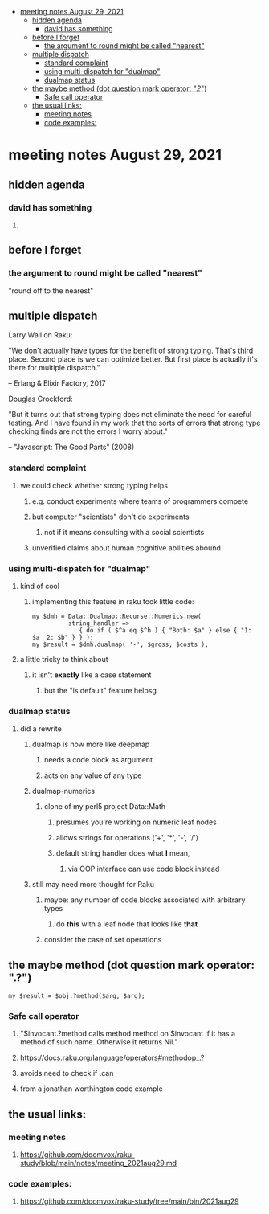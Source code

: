 - [meeting notes August 29, 2021](#orga34ec38)
  - [hidden agenda](#org593e7a5)
    - [david has something](#orge0e1348)
  - [before I forget](#org2235410)
    - [the argument to round might be called "nearest"](#org5a15364)
  - [multiple dispatch](#orge2a7f55)
    - [standard complaint](#orgecd7655)
    - [using multi-dispatch for "dualmap"](#org587796a)
    - [dualmap status](#org10b3ec1)
  - [the maybe method (dot question mark operator: ".?")](#org17ee2dc)
    - [Safe call operator](#org824e134)
  - [the usual links:](#org1492dbc)
    - [meeting notes](#orga43ef10)
    - [code examples:](#orgb9f9342)


<a id="orga34ec38"></a>

# meeting notes August 29, 2021


<a id="org593e7a5"></a>

## hidden agenda


<a id="orge0e1348"></a>

### david has something

1.  


<a id="org2235410"></a>

## before I forget


<a id="org5a15364"></a>

### the argument to round might be called "nearest"

"round off to the nearest"


<a id="orge2a7f55"></a>

## multiple dispatch

Larry Wall on Raku:

"We don't actually have types for the benefit of strong typing. That's third place. Second place is we can optimize better. But first place is actually it's there for multiple dispatch."

&#x2013; Erlang & Elixir Factory, 2017

Douglas Crockford:

"But it turns out that strong typing does not eliminate the need for careful testing. And I have found in my work that the sorts of errors that strong type checking finds are not the errors I worry about."

&#x2013; "Javascript: The Good Parts" (2008)


<a id="orgecd7655"></a>

### standard complaint

1.  we could check whether strong typing helps

    1.  e.g. conduct experiments where teams of programmers compete
    
    2.  but computer "scientists" don't do experiments
    
        1.  not if it means consulting with a social scientists
    
    3.  unverified claims about human cognitive abilities abound


<a id="org587796a"></a>

### using multi-dispatch for "dualmap"

1.  kind of cool

    1.  implementing this feature in raku took little code:
    
        ```perl6
        my $dmh = Data::Dualmap::Recurse::Numerics.new( 
                  string_handler => 
                     { do if ( $^a eq $^b ) { "Both: $a" } else { "1: $a  2: $b" } } );
        my $result = $dmh.dualmap( '-', $gross, $costs );
        ```

2.  a little tricky to think about

    1.  it isn't **exactly** like a case statement
    
        1.  but the "is default" feature helpsg


<a id="org10b3ec1"></a>

### dualmap status

1.  did a rewrite

    1.  dualmap is now more like deepmap
    
        1.  needs a code block as argument
        
        2.  acts on any value of any type
    
    2.  dualmap-numerics
    
        1.  clone of my perl5 project Data::Math
        
            1.  presumes you're working on numeric leaf nodes
            
            2.  allows strings for operations ('+', '\*', '-', '/')
            
            3.  default string handler does what **I** mean,
            
                1.  via OOP interface can use code block instead
    
    3.  still may need more thought for Raku
    
        1.  maybe: any number of code blocks associated with arbitrary types
        
            1.  do **this** with a leaf node that looks like **that**
        
        2.  consider the case of set operations


<a id="org17ee2dc"></a>

## the maybe method (dot question mark operator: ".?")

```perl6
my $result = $obj.?method($arg, $arg);
```


<a id="org824e134"></a>

### Safe call operator

1.  "$invocant.?method calls method method on $invocant if it has a method of such name. Otherwise it returns Nil."

2.  <https://docs.raku.org/language/operators#methodop>\_.?

3.  avoids need to check if .can

4.  from a jonathan worthington code example


<a id="org1492dbc"></a>

## the usual links:


<a id="orga43ef10"></a>

### meeting notes

1.  <https://github.com/doomvox/raku-study/blob/main/notes/meeting_2021aug29.md>


<a id="orgb9f9342"></a>

### code examples:

1.  <https://github.com/doomvox/raku-study/tree/main/bin/2021aug29>
